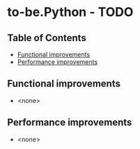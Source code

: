 # to-be.Python - TODO <!-- omit in toc -->

## Table of Contents <!-- omit in toc -->

- [Functional improvements](#functional-improvements)
- [Performance improvements](#performance-improvements)


## Functional improvements

* \<none>


## Performance improvements

* \<none>


<!-- ########################### end of file ########################### -->


